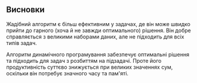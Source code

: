 
## Висновки
Жадібний алгоритм є більш ефективним у задачах, де він може швидко прийти до гарного (хоча й не завжди оптимального) рішення. Він добре справляється з великими наборами даних, але не підходить для всіх типів задач.

Алгоритм динамічного програмування забезпечує оптимальні рішення та підходить для задач з розбиттям на підзадачі. Проте його продуктивність суттєво знижується при великих значеннях сум, оскільки він потребує значного часу та пам'яті.